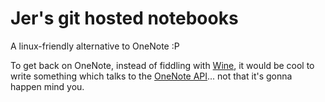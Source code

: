 # Jer's git hosted notebooks

A linux-friendly alternative to OneNote :P

To get back on OneNote, instead of fiddling with [Wine](https://www.winehq.org/), it would be cool to write something which talks to the [OneNote API](https://dev.onenote.com/)... not that it's gonna happen mind you.

